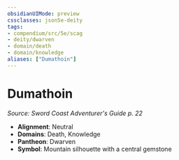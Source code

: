 ```yaml
---
obsidianUIMode: preview
cssclasses: json5e-deity
tags:
- compendium/src/5e/scag
- deity/dwarven
- domain/death
- domain/knowledge
aliases: ["Dumathoin"]
---
```

# Dumathoin
*Source: Sword Coast Adventurer's Guide p. 22* 

- **Alignment**: Neutral
- **Domains**: Death, Knowledge
- **Pantheon**: Dwarven
- **Symbol**: Mountain silhouette with a central gemstone